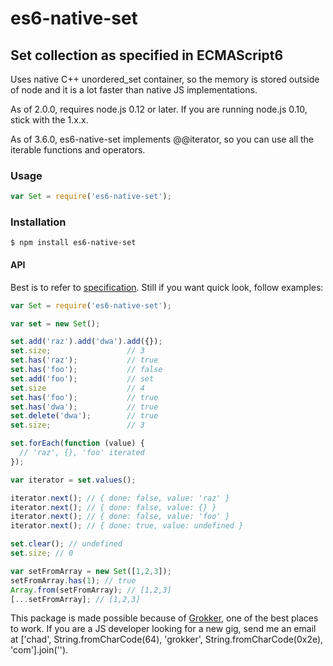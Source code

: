 # es6-native-set
## Set collection as specified in ECMAScript6

Uses native C++ unordered_set container, so the memory is stored
outside of node and it is a lot faster than native JS implementations.

As of 2.0.0, requires node.js 0.12 or later. If you are running
node.js 0.10, stick with the 1.x.x.

As of 3.6.0, es6-native-set implements @@iterator, so you can use all the iterable functions and operators.

### Usage

```javascript
var Set = require('es6-native-set');
```

### Installation

	$ npm install es6-native-set

#### API

Best is to refer to [specification](http://people.mozilla.org/~jorendorff/es6-draft.html#sec-set-objects). Still if you want quick look, follow examples:

```javascript
var Set = require('es6-native-set');

var set = new Set();

set.add('raz').add('dwa').add({});
set.size;                 // 3
set.has('raz');           // true
set.has('foo');           // false
set.add('foo');           // set
set.size                  // 4
set.has('foo');           // true
set.has('dwa');           // true
set.delete('dwa');        // true
set.size;                 // 3

set.forEach(function (value) {
  // 'raz', {}, 'foo' iterated
});

var iterator = set.values();

iterator.next(); // { done: false, value: 'raz' }
iterator.next(); // { done: false, value: {} }
iterator.next(); // { done: false, value: 'foo' }
iterator.next(); // { done: true, value: undefined }

set.clear(); // undefined
set.size; // 0

var setFromArray = new Set([1,2,3]);
setFromArray.has(1); // true
Array.from(setFromArray); // [1,2,3]
[...setFromArray]; // [1,2,3]
```

This package is made possible because of [Grokker](http://grokker.com/), one of the best places to work. If you are a JS developer looking for a new gig, send me an email at &#x5b;'chad', String.fromCharCode(64), 'grokker', String.fromCharCode(0x2e), 'com'&#x5d;.join('').

